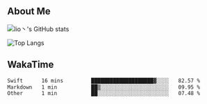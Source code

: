 ## About Me


![lio丶's GitHub stats](https://gh-readme-stats-zeta.vercel.app/api?username=lioitily&show_icons=true&count_private=true&include_all_commits=true&rank_icon=percentile)

![Top Langs](https://gh-readme-stats-zeta.vercel.app/api/top-langs/?username=lioitily)

<!--![lio丶's WakaTime stats](https://gh-readme-stats-zeta.vercel.app/api/wakatime?username=lioitily)-->

## WakaTime

<!--START_SECTION:waka-->

```txt
Swift      16 mins         ████████████████████▓░░░░   82.57 %
Markdown   1 min           ██▒░░░░░░░░░░░░░░░░░░░░░░   09.95 %
Other      1 min           ██░░░░░░░░░░░░░░░░░░░░░░░   07.48 %
```

<!--END_SECTION:waka-->
